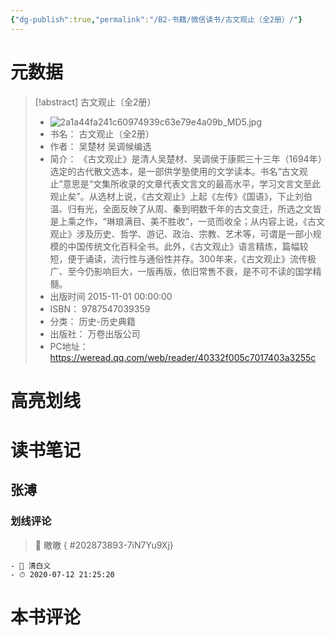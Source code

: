 ```yaml
---
{"dg-publish":true,"permalink":"/B2-书籍/微信读书/古文观止（全2册）/"}
---
```


# 元数据
> [!abstract] 古文观止（全2册）
> - ![2a1a44fa241c60974939c63e79e4a09b_MD5.jpg](/img/user/images/2a1a44fa241c60974939c63e79e4a09b_MD5.jpg)
> - 书名： 古文观止（全2册）
> - 作者： 吴楚材 吴调候编选
> - 简介： 《古文观止》是清人吴楚材、吴调侯于康熙三十三年（1694年）选定的古代散文选本，是一部供学塾使用的文学读本。书名“古文观止”意思是“文集所收录的文章代表文言文的最高水平，学习文言文至此观止矣”。从选材上说，《古文观止》上起《左传》《国语》，下止刘伯温、归有光，全面反映了从周、秦到明数千年的古文变迁，所选之文皆是上乘之作，“琳琅满目、美不胜收”，一览而收全；从内容上说，《古文观止》涉及历史、哲学、游记、政治、宗教、艺术等，可谓是一部小规模的中国传统文化百科全书。此外，《古文观止》语言精炼，篇幅较短，便于诵读，流行性与通俗性并存。300年来，《古文观止》流传极广、至今仍影响巨大，一版再版，依旧常售不衰，是不可不读的国学精髓。
> - 出版时间 2015-11-01 00:00:00
> - ISBN： 9787547039359
> - 分类： 历史-历史典籍
> - 出版社： 万卷出版公司
> - PC地址：https://weread.qq.com/web/reader/40332f005c7017403a3255c

# 高亮划线

# 读书笔记

## 张溥

### 划线评论
> 📌 皦皦 
{ #202873893-7iN7Yu9Xj}

    - 💭 清白义
    - ⏱ 2020-07-12 21:25:20
   
# 本书评论

